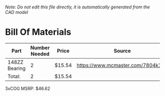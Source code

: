 ###### Note: Do not edit this file directly, it is automatically generated from the CAD model 
# Bill Of Materials 
 |Part|Number Needed|Price|Source| 
 |----|----------|-----|-----|
|148ZZ Bearing|2|$15.54|https://www.mcmaster.com/7804k116|
|Total: |2|$15.54| |

 3xCOG MSRP: $46.62